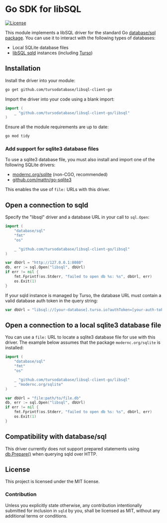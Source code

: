 # Go SDK for libSQL

[![License](https://img.shields.io/badge/license-MIT-blue)](https://github.com/tursodatabase/libsql-client-go/blob/main/LICENSE)

This module implements a libSQL driver for the standard Go [database/sql
package]. You can use it to interact with the following types of databases:

- Local SQLite database files
- [libSQL sqld] instances (including [Turso])

## Installation

Install the driver into your module:

```bash
go get github.com/tursodatabase/libsql-client-go
```

Import the driver into your code using a blank import:

```go
import (
	_ "github.com/tursodatabase/libsql-client-go/libsql"
)
```

Ensure all the module requirements are up to date:

```bash
go mod tidy
```

### Add support for sqlite3 database files

To use a sqlite3 database file, you must also install and import one of the
following SQLite drivers:

- [modernc.org/sqlite] (non-CGO, recommended)
- [github.com/mattn/go-sqlite3]

This enables the use of `file:` URLs with this driver.

## Open a connection to sqld

Specify the "libsql" driver and a database URL in your call to `sql.Open`:

```go
import (
	"database/sql"
	"fmt"
	"os"

	_ "github.com/tursodatabase/libsql-client-go/libsql"
)

var dbUrl = "http://127.0.0.1:8080"
db, err := sql.Open("libsql", dbUrl)
if err != nil {
    fmt.Fprintf(os.Stderr, "failed to open db %s: %s", dbUrl, err)
    os.Exit(1)
}
```

If your sqld instance is managed by Turso, the database URL must contain a
valid database auth token in the query string:

```go
var dbUrl = "libsql://[your-database].turso.io?authToken=[your-auth-token]"
```

## Open a connection to a local sqlite3 database file

You can use a `file:` URL to locate a sqlite3 database file for use with this
driver. The example below assumes that the package `modernc.org/sqlite` is
installed:

```go
import (
	"database/sql"
	"fmt"
	"os"

	_ "github.com/tursodatabase/libsql-client-go/libsql"
	_ "modernc.org/sqlite"
)

var dbUrl = "file:path/to/file.db"
db, err := sql.Open("libsql", dbUrl)
if err != nil {
    fmt.Fprintf(os.Stderr, "failed to open db %s: %s", dbUrl, err)
    os.Exit(1)
}
```

## Compatibility with database/sql

This driver currently does not support prepared statements using [db.Prepare()]
when querying sqld over HTTP.

## License

This project is licensed under the MIT license.

### Contribution

Unless you explicitly state otherwise, any contribution intentionally submitted
for inclusion in `sqld` by you, shall be licensed as MIT, without any additional
terms or conditions.


[database/sql package]: https://pkg.go.dev/database/sql
[libSQL sqld]: https://github.com/libsql/sqld/
[Turso]: https://turso.tech
[modernc.org/sqlite]: https://pkg.go.dev/modernc.org/sqlite
[github.com/mattn/go-sqlite3]: https://pkg.go.dev/github.com/mattn/go-sqlite3
[db.Prepare()]: https://pkg.go.dev/database/sql#DB.Prepare
